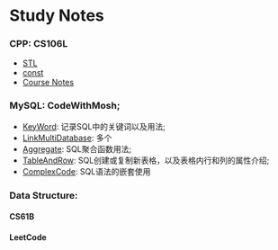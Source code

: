 # Study Notes
### CPP: CS106L
- [STL](./cs106l/STL.md)
- [const](./cs106l/const.md)
- [Course Notes](./cs106l/Note.md)
### MySQL: CodeWithMosh;
- [KeyWord](./MySQL/KeyWord.md): 记录SQL中的关键词以及用法;
- [LinkMultiDatabase](./MySQL/LinkMultiDatabase.md): 多个
- [Aggregate](./MySQL/Aggregate.md): SQL聚合函数用法;
- [TableAndRow](./MySQL/TableAndRowOperation.md): SQL创建或复制新表格，以及表格内行和列的属性介绍;
- [ComplexCode](./MySQL/ComplexCode.md): SQL语法的嵌套使用
### Data Structure:
#### CS61B
#### LeetCode

